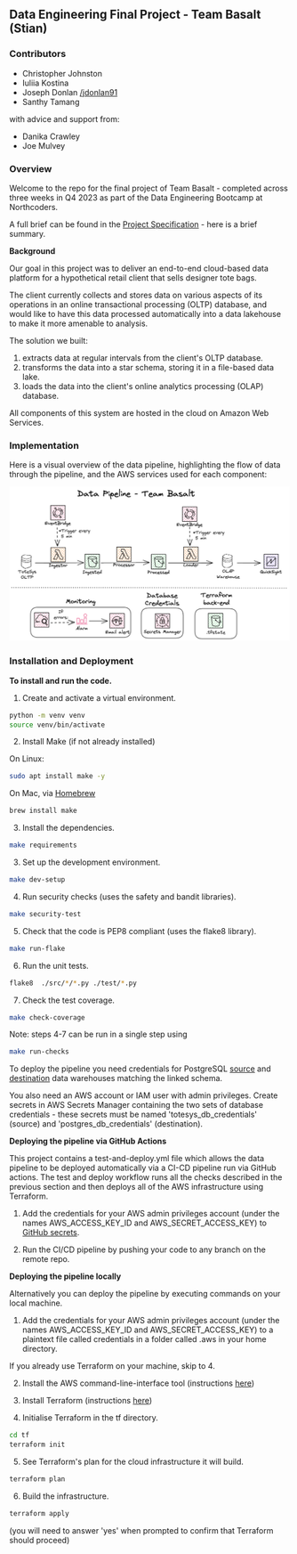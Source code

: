 ## Data Engineering Final Project - Team Basalt (Stian)

### Contributors

- Christopher Johnston []()
- Iuliia Kostina []()
- Joseph Donlan [/jdonlan91](https://github.com/jdonlan91)
- Santhy Tamang []()

with advice and support from:

- Danika Crawley []()
- Joe Mulvey []()

### Overview

Welcome to the repo for the final project of Team Basalt - completed across three weeks in Q4 2023 as part of the Data Engineering Bootcamp at Northcoders.

A full brief can be found in the [Project Specification](/readme_files/ProjectSpecification.md) - here is a brief summary.

**Background**

Our goal in this project was to deliver an end-to-end cloud-based data platform for a hypothetical retail client that sells designer tote bags.

The client currently collects and stores data on various aspects of its operations in an online transactional processing (OLTP) database, and would like to have this data processed automatically into a data lakehouse to make it more amenable to analysis.

The solution we built:

1. extracts data at regular intervals from the client's OLTP database.
2. transforms the data into a star schema, storing it in a file-based data lake.
3. loads the data into the client's online analytics processing (OLAP) database.

All components of this system are hosted in the cloud on Amazon Web Services.

### Implementation

Here is a visual overview of the data pipeline, highlighting the flow of data through the pipeline, and the AWS services used for each component:

![A visual overview of the data pipeline](/readme_files/PipelineDiagram.png "Data Pipeline - Team Basalt")

### Installation and Deployment

**To install and run the code.**

1. Create and activate a virtual environment.

```bash
python -m venv venv
source venv/bin/activate
```

2. Install Make (if not already installed)

On Linux:

```bash
sudo apt install make -y
```

On Mac, via [Homebrew](https://brew.sh/)

```bash
brew install make
```

3. Install the dependencies.

```bash
make requirements
```

3. Set up the development environment.

```bash
make dev-setup
```

4. Run security checks (uses the safety and bandit libraries).

```bash
make security-test
```

5. Check that the code is PEP8 compliant (uses the flake8 library).

```bash
make run-flake
```

6. Run the unit tests.

```bash
flake8  ./src/*/*.py ./test/*.py
```

7. Check the test coverage.

```bash
make check-coverage
```

Note: steps 4-7 can be run in a single step using

```bash
make run-checks
```

To deploy the pipeline you need credentials for PostgreSQL [source](https://dbdiagram.io/d/6332fecf7b3d2034ffcaaa92) and [destination](https://dbdiagram.io/d/637a423fc9abfc611173f637) data warehouses matching the linked schema.

You also need an AWS account or IAM user with admin privileges. Create secrets in AWS Secrets Manager containing the two sets of database credentials - these secrets must be named 'totesys_db_credentials' (source) and 'postgres_db_credentials' (destination).

**Deploying the pipeline via GitHub Actions**

This project contains a test-and-deploy.yml file which allows the data pipeline to be deployed automatically via a CI-CD pipeline run via GitHub actions. The test and deploy workflow runs all the checks described in the previous section and then deploys all of the AWS infrastructure using Terraform.

1. Add the credentials for your AWS admin privileges account (under the names AWS_ACCESS_KEY_ID and AWS_SECRET_ACCESS_KEY) to [GitHub secrets](https://docs.github.com/en/actions/security-guides/using-secrets-in-github-actions).

2. Run the CI/CD pipeline by pushing your code to any branch on the remote repo.

**Deploying the pipeline locally**

Alternatively you can deploy the pipeline by executing commands on your local machine.

1. Add the credentials for your AWS admin privileges account (under the names AWS_ACCESS_KEY_ID and AWS_SECRET_ACCESS_KEY) to a plaintext file called credentials in a folder called .aws in your home directory.

If you already use Terraform on your machine, skip to 4.

2. Install the AWS command-line-interface tool (instructions [here](https://docs.aws.amazon.com/cli/latest/userguide/getting-started-install.html))

3. Install Terraform (instructions [here](https://developer.hashicorp.com/terraform/tutorials/aws-get-started/install-cli))

4. Initialise Terraform in the tf directory.

```bash
cd tf
terraform init
```

5. See Terraform's plan for the cloud infrastructure it will build.

```bash
terraform plan
```

6. Build the infrastructure.

```bash
terraform apply
```

(you will need to answer 'yes' when prompted to confirm that Terraform should proceed)
